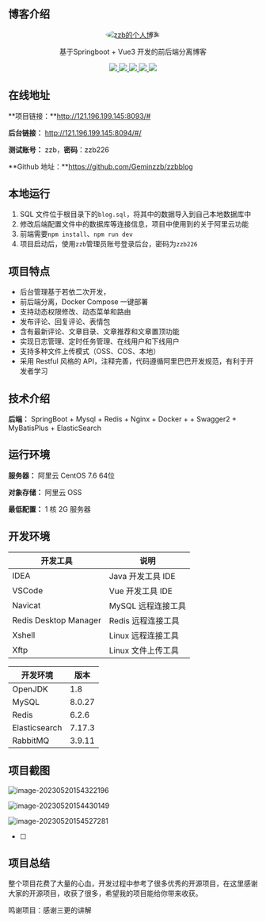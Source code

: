 ## 博客介绍

<p align="center">
  <a href="https://http://121.196.199.145:8093/#">
    <img src="http://img.duoziwang.com/2021/04/07242259901688.jpg" alt="zzb的个人博客" style="border-radius: 50%;">
  </a>
</p>


<p align="center">
   基于Springboot + Vue3 开发的前后端分离博客
</p>
<p align="center">
   <a target="_blank" href="https://github.com/ttkican/Blog">
      <img src="https://img.shields.io/badge/JDK-1.8-green"/>
      <img src="https://img.shields.io/badge/springboot-2.6.14-green"/>
      <img src="https://img.shields.io/badge/mysql-8.0.27-green"/>
      <img src="https://img.shields.io/badge/mybatis--plus-3.5.2-green"/>
      <img src="https://img.shields.io/badge/redis-6.2.6-green"/>
   </a>
</p>


## 在线地址

**项目链接：**http://121.196.199.145:8093/#

**后台链接：** http://121.196.199.145:8094/#/

**测试账号：** zzb，**密码**：zzb226

**Github 地址：**https://github.com/Geminzzb/zzbblog

## 本地运行

1. SQL 文件位于根目录下的`blog.sql`，将其中的数据导入到自己本地数据库中
3. 修改后端配置文件中的数据库等连接信息，项目中使用到的关于阿里云功能
4. 前端需要`npm install`、`npm run dev`
5. 项目启动后，使用`zzb`管理员账号登录后台，密码为`zzb226`

## 项目特点

- 后台管理基于若依二次开发，
- 前后端分离，Docker Compose 一键部署
- 支持动态权限修改、动态菜单和路由
- 发布评论、回复评论、表情包
- 含有最新评论、文章目录、文章推荐和文章置顶功能
- 实现日志管理、定时任务管理、在线用户和下线用户
- 支持多种文件上传模式（OSS、COS、本地）
- 采用 Restful 风格的 API，注释完善，代码遵循阿里巴巴开发规范，有利于开发者学习

## 技术介绍

**后端：** SpringBoot + Mysql + Redis +  Nginx + Docker +  + Swagger2 + MyBatisPlus + ElasticSearch 

## 运行环境

**服务器：** 阿里云 CentOS  7.6 64位

**对象存储：** 阿里云 OSS

**最低配置：** 1 核 2G 服务器

## 开发环境

| 开发工具              | 说明               |
| --------------------- | ------------------ |
| IDEA                  | Java 开发工具 IDE  |
| VSCode                | Vue 开发工具 IDE   |
| Navicat               | MySQL 远程连接工具 |
| Redis Desktop Manager | Redis 远程连接工具 |
| Xshell                | Linux 远程连接工具 |
| Xftp                  | Linux 文件上传工具 |

| 开发环境      | 版本   |
| ------------- | ------ |
| OpenJDK       | 1.8    |
| MySQL         | 8.0.27 |
| Redis         | 6.2.6  |
| Elasticsearch | 7.17.3 |
| RabbitMQ      | 3.9.11 |

## 项目截图

![image-20230520154322196](F:\GITHup\ITblog\zzbblog\img\image-20230520154322196.png)

![image-20230520154430149](F:\GITHup\ITblog\zzbblog\img\image-20230520154430149.png)

![image-20230520154527281](F:\GITHup\ITblog\zzbblog\img\image-20230520154527281.png)



- [ ] 

## 项目总结

整个项目花费了大量的心血，开发过程中参考了很多优秀的开源项目，在这里感谢大家的开源项目，收获了很多，希望我的项目能给你带来收获。

鸣谢项目：感谢三更的讲解
